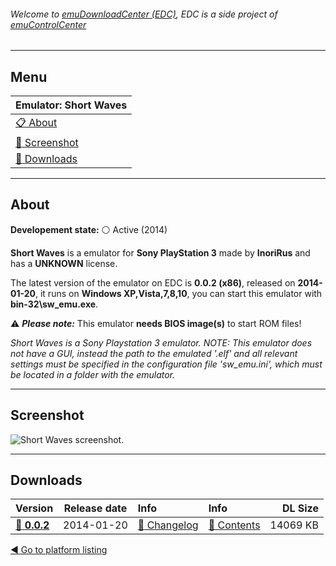 ###### Welcome to [emuDownloadCenter (EDC)](https://github.com/PhoenixInteractiveNL/emuDownloadCenter/wiki/), EDC is a side project of [emuControlCenter](https://github.com/PhoenixInteractiveNL/emuControlCenter/wiki/)
***
## Menu
| **Emulator: Short Waves** |
|:---------|
| [:clipboard: About](#about) |
| [:sunrise: Screenshot](#screen) |
| [:floppy_disk: Downloads](#downloads) |
***
## About
**Developement state:** :white_circle: Active (2014)

**Short Waves** is a emulator for **Sony PlayStation 3** made by **InoriRus** and has a **UNKNOWN** license.

The latest version of the emulator on EDC is **0.0.2 (x86)**, released on **2014-01-20**, it runs on **Windows XP,Vista,7,8,10**, you can start this emulator with **bin-32\sw_emu.exe**.

:warning: _**Please note:**_ This emulator **needs BIOS image(s)** to start ROM files!

_Short Waves is a Sony Playstation 3 emulator. NOTE: This emulator does not have a GUI, instead the path to the emulated '.elf' and all relevant settings must be specified in the configuration file 'sw_emu.ini', which must be located in a folder with the emulator._
***
## Screenshot
![](https://raw.githubusercontent.com/PhoenixInteractiveNL/emuDownloadCenter/master/hooks/shortwaves/emulator_screen_01.jpg "Short Waves screenshot.")
***
## Downloads
| Version  | Release date  | Info       | Info       | DL Size    |
|:---------|:-------------:|:-----------|:-----------|-----------:|
| [:floppy_disk: **0.0.2**](https://github.com/PhoenixInteractiveNL/edc-repo0006/raw/master/shortwaves/0.0.2.7z) | 2014-01-20 | [:page_facing_up: Changelog](https://github.com/PhoenixInteractiveNL/edc-repo0006/blob/master/shortwaves/0.0.2_changelog.txt) | [:mag_right: Contents](https://github.com/PhoenixInteractiveNL/edc-repo0006/blob/master/shortwaves/0.0.2_contents.txt) | 14069 KB |

[:arrow_backward: Go to platform listing](https://github.com/PhoenixInteractiveNL/emuDownloadCenter/wiki/EDC-Platform-List)
